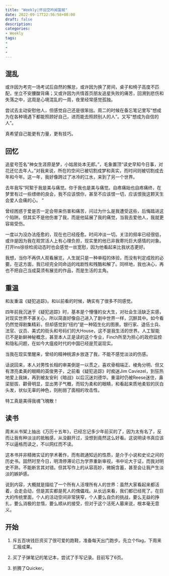 ```yaml
---
title: "Weekly|怀旧空吟闻笛赋"
date: 2022-09-17T22:56:58+08:00
draft: false
description: 
categories: 
- Weekly
tags:
-
-
-
---
```


 

## 混乱

或许因为考完一场考试后自然的懈怠，或许因为换了房间，桌子和椅子高度不匹配，坐立不安腰酸背痛；又或许因为共情首页朋友追星失败的痛苦，回溯到悲伤和失落之中，这周是心境混乱的一周，夜里经常感觉孤独。

尝试去主动安慰他人，但感觉自己还是很笨拙。周二的时候在备忘笔记里写“想成为在各种境遇下都能照顾好自己，进而能去照顾别人的人”。又写“想成为自信的人”。

真希望自己能更有力量，更有技巧。

## 回忆

追星号签名“神女生涯原是梦，小姑居处本无郎。”，毛象置顶“读史早知今日事，对花还忆去年人。”对我来说，所在的空间已被切割成梦和真实，而时间则被切割成去年和今年。这一年，我好像跨过了冰冷的江水，来到了另一个世界。

去年我写“阿絮于我是美与痛觉。你于我也是美与痛觉。自疼痛始也自疼痛终，在梦里有过一些缥缈的良会，我不应该恨你，甚至不应该恨一切，应该恨我这颗天生会爱人会痛的心。 ”

曾经困惑于爱是否一定会带来伤害和痛苦，问过为什么是我遭受这些，后悔踏进这个陷阱。但其实不是他伤害了我，而是他延展了我的痛觉，当我去爱他人，我就更容易受伤。

一度以为没办法痊愈的，现在也已经痊愈。时间冲淡一切。关注的频率已经很低，或许是因为我在观赏活人上有心理负担，现实里的他已非我寄托巨大感情的对象。打开ins徐徐检阅动态时也会感觉一丝宽慰，因为他看起来比我状态更好。

我想，当你不再供人观看展览，人生就只是一种单程的体验，而没有判定成败的必要。在这方面，我已经完全同命运的戏剧性和残酷和解了。同样地，我也决心，再也不把自己当成莫须有展览的作品，而是生活的主角。

## 重温

和友重温《疑犯追踪》。和以前看的时候，确实有了很多不同感觉。

四年前我沉迷于《疑犯追踪》时，基本是个懵懂的女大生，对社会生活缺乏实感，对现实世界不甚关心，所以简直好像自己进入了剧中世界一样，沉醉其中。如今看仍然觉得剧集精彩，但却感觉到“纽约”是一种陌生化的图景。银行家、退伍士兵、法官、议员、美式的街头和号码们的大House，这不是我生活的世界。人工智能已不是新鲜神秘概念，甚至本人正是读的这个专业，Finch所至为担心的政府监控和隐私问题，在如今大瘟疫时代的中国已经是荒诞现实。

当我在现实里醒来，曾经的精神桃源乡放逐了我，不能不感觉淡淡的伤感。

话说回来，本人对男性长相的审美倒是一以贯之，喜欢骨相端正、棱角分明、但又有漂亮柔美的眼睛的英俊男子，之前看《疑犯追踪》时痴迷Jim Caviezel，到狂热地爱上我妹，再到被友安利《暗战》以后沉迷刘德华。重温时仍被Reese迷住，鼻梁挺拔、颧骨明显，显出男子气概，而较为柔和的眼睛，和看起来质地柔软的灰白头发，状似无辜的神色，则削弱了面相的攻击性。

特工真是美得我魂飞魄散！

## 读书

周末从书架上抽出《万历十五年》，已经忘记多少年前买的了，因为太有名了，反而让我有种淡淡的抵触感，从没翻开过，没想到竟然这么好看。这说明读书真应该不以逼格而读之，不以网红而不读。

这本书并非精微实证的学术著作，而有疏通知远的性质，是介于小说和史论之间的历史书。固然时至今日，明清停滞论已为学界重新审视，书中论大于证，而我对明史不熟，不能断言其对错。但其写作上的从容高妙，微婉含蓄，甚至会让我产生淡淡的嫉妒感。

说到内容，大概就是描绘了一个所有人活埋所有人的世界：虽然大家看起来都活着，会走会动，但是其实都是死人的傀儡戏。从长远来看，我们都已经死了。在巨大的传统里面，个人的活动空间非常狭窄，个人要么自负的挑战，要么无益的挣扎，要么消极的怠惰，要么顺从的接受，但对于这个活死人墓来说，根本毫无意义。

## 开始

1. 斥五百块钱巨资买了很可爱的跑鞋，准备每天出门跑步。先立个flag，下周来汇报成果。

2. 买了子弹笔记的笔记本，尝试了手写记录。目前写了6页。

3. 折腾了Quicker。

   











